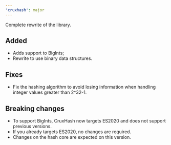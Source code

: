 ```yaml
---
'cruxhash': major
---
```


Complete rewrite of the library.

## Added

- Adds support to BigInts;
- Rewrite to use binary data structures.

## Fixes

- Fix the hashing algorithm to avoid losing information when handling integer
  values greater than 2^32-1.

## Breaking changes

- To support BigInts, CruxHash now targets ES2020 and does not support previous
  versions.
- If you already targets ES2020, no changes are required.
- Changes on the hash core are expected on this version.
